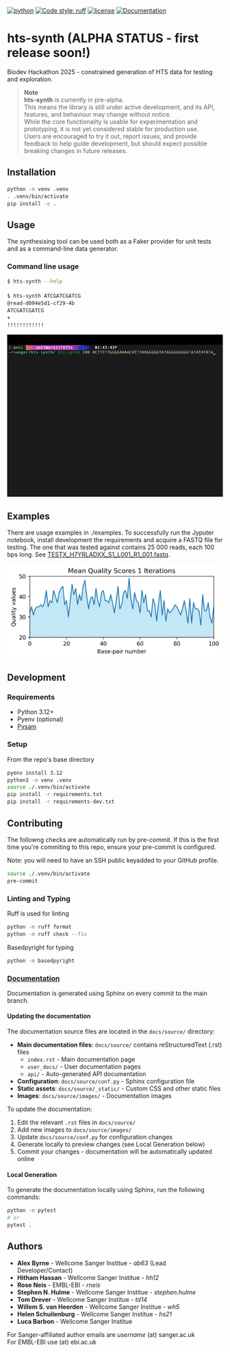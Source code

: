 [![python](https://img.shields.io/badge/Python-3.12-blue?style=for-the-badge&logo=python&logoColor=FFD43B)](https://docs.python.org/3.12/)
[![Code style: ruff](https://img.shields.io/badge/code%20style-ruff-D7FF64?style=for-the-badge&logo=ruff)](https://docs.astral.sh/ruff/)
[![license](https://img.shields.io/badge/License-MIT-a51931?style=for-the-badge)](LICENSE.txt)
[![Documentation](https://img.shields.io/badge/Documentation-Online-blue?style=for-the-badge&logo=readthedocs)](https://blex-max.github.io/hts-synth/)

# hts-synth (ALPHA STATUS - first release soon!)

Biodev Hackathon 2025 - constrained generation of HTS data for testing and exploration.

> **Note**  
> **hts-synth** is currently in pre-alpha.  
> This means the library is still under active development, and its API, features, and behaviour may change without notice.  
> While the core functionality is usable for experimentation and prototyping, it is not yet considered stable for production use.  
> Users are encouraged to try it out, report issues, and provide feedback to help guide development, but should expect possible breaking changes in future releases.


## Installation

```sh
python -m venv .venv
. .venv/bin/activate
pip install -e .
```

## Usage

The synthesising tool can be used both as a Faker provider for unit tests and as a command-line data generator.

### Command line usage

```sh
$ hts-synth --help

$ hts-synth ATCGATCGATCG
@read-d094e5d1-cf29-4b
ATCGATCGATCG
+
!!!!!!!!!!!!
```

![Example command line usage](docs/source/images/hts-synth-fastq-gen2.gif)

## Examples

There are usage examples in ./examples. To successfully run the Jyputer notebook, install development the requirements and acquire a FASTQ file for testing. The one that was tested against contains 25 000 reads, each 100 bps long. See [TESTX_H7YRLADXX_S1_L001_R1_001.fastq](https://github.com/hartwigmedical/testdata/tree/master/100k_reads_hiseq/TESTX).

![Mean Quality Scores](docs/source/images/mean-quality-scores.gif)

## Development

### Requirements

- Python 3.12+
- Pyenv (optional)
- [Pysam](https://github.com/pysam-developers/pysam)

### Setup

From the repo's base directory

```sh
pyenv install 3.12
python3 -m venv .venv
source ./.venv/bin/activate
pip install -r requirements.txt
pip install -r requirements-dev.txt
```

## Contributing

The followng checks are automatically run by pre-commit.
If this is the first time you're commiting to this repo, ensure your pre-commit is configured.

Note: you will need to have an SSH public keyadded to your GitHub profile.

```bash
source ./.venv/bin/activate
pre-commit
```

### Linting and Typing

Ruff is used for linting

```sh
python -m ruff format
python -m ruff check --fix
```

Basedpyright for typing

```sh
python -m basedpyright
```

### [Documentation](https://blex-max.github.io/hts-synth/)
Documentation is generated using Sphinx on every commit to the main branch.

#### Updating the documentation

The documentation source files are located in the `docs/source/` directory:

- **Main documentation files**: `docs/source/` contains reStructuredText (.rst) files
  - `index.rst` - Main documentation page
  - `user_docs/` - User documentation pages
  - `api/` - Auto-generated API documentation
- **Configuration**: `docs/source/conf.py` - Sphinx configuration file
- **Static assets**: `docs/source/_static/` - Custom CSS and other static files
- **Images**: `docs/source/images/` - Documentation images

To update the documentation:
1. Edit the relevant `.rst` files in `docs/source/`
2. Add new images to `docs/source/images/`
3. Update `docs/source/conf.py` for configuration changes
4. Generate locally to preview changes (see Local Generation below)
5. Commit your changes - documentation will be automatically updated online

#### Local Generation
To generate the documentation locally using Sphinx, run the following commands:

```sh
python -m pytest
# or
pytest .
```
  
## Authors

- **Alex Byrne** - Wellcome Sanger Institue - *ab63*  (Lead Developer/Contact)
- **Hitham Hassan** - Wellcome Sanger Institue - *hh12*
- **Rose Neis** - EMBL-EBI - *rneis*
- **Stephen N. Hulme** - Wellcome Sanger Institue - *stephen.hulme*
- **Tom Drever** - Wellcome Sanger Institue - *td14*
- **Willem S. van Heerden** - Wellcome Sanger Institue - *wh5*
- **Helen Schuilenburg** - Wellcome Sanger Institue - *hs21*
- **Luca Barbon** - Wellcome Sanger Institue

For Sanger-affiliated author emails are *username* (at) sanger.ac.uk  
For EMBL-EBI use (at) ebi.ac.uk

